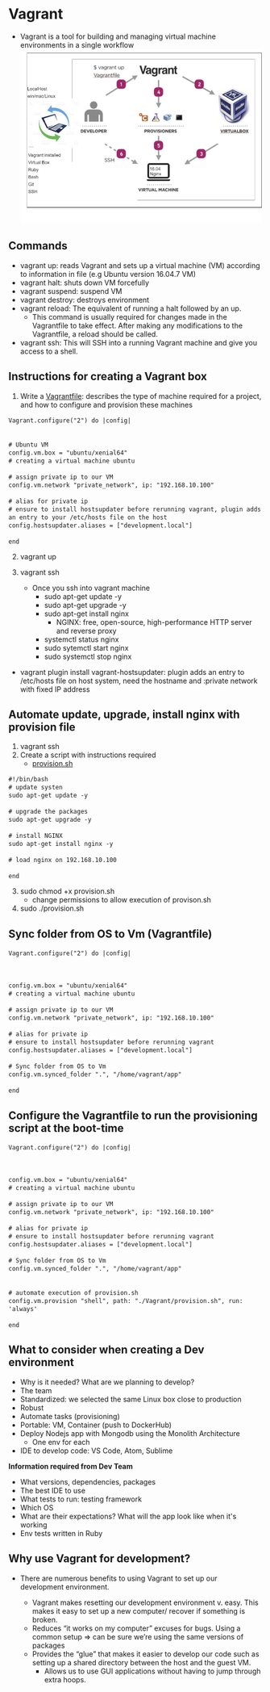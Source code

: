 # Vagrant
- Vagrant is a tool for building and managing virtual machine environments in a single workflow
![](../images/dev-env.png)
## Commands
- vagrant up: reads Vagrant and sets up a virtual machine (VM) according to information in file (e.g Ubuntu version 16.04.7 VM)
- vagrant halt: shuts down VM forcefully
- vagrant suspend: suspend VM
- vagrant destroy: destroys environment
- vagrant reload: The equivalent of running a halt followed by an up.
	- This command is usually required for changes made in the Vagrantfile to take effect. After making any modifications to the Vagrantfile, a reload should be called.
- vagrant ssh: This will SSH into a running Vagrant machine and give you access to a shell.

## Instructions for creating a Vagrant box
1. Write a [Vagrantfile](https://github.com/jaydeegbobeh/Devops-Bootcamp/blob/main/Vagrantfile): describes the type of machine required for a project, and how to configure and provision these machines
```
Vagrant.configure("2") do |config|


# Ubuntu VM
config.vm.box = "ubuntu/xenial64"
# creating a virtual machine ubuntu

# assign private ip to our VM
config.vm.network "private_network", ip: "192.168.10.100"

# alias for private ip
# ensure to install hostsupdater before rerunning vagrant, plugin adds an entry to your /etc/hosts file on the host
config.hostsupdater.aliases = ["development.local"]

end
```
2. vagrant up

3. vagrant ssh
	- Once you ssh into vagrant machine
		- sudo apt-get update -y
		- sudo apt-get upgrade -y
		- sudo apt-get install nginx
			- NGINX: free, open-source, high-performance HTTP server and reverse proxy
		- systemctl status nginx
		- sudo sytemctl start nginx
		- sudo systemctl stop nginx
- vagrant plugin install vagrant-hostsupdater: plugin adds an entry to /etc/hosts file on host system, need the hostname and :private network with fixed IP address


## Automate update, upgrade, install nginx with provision file
1. vagrant ssh
2. Create a script with instructions required
	- [provision.sh](https://github.com/jaydeegbobeh/Devops-Bootcamp/blob/main/Vagrant/provision.sh)
```
#!/bin/bash
# update systen
sudo apt-get update -y

# upgrade the packages
sudo apt-get upgrade -y

# install NGINX
sudo apt-get install nginx -y

# load nginx on 192.168.10.100

end
```
3. sudo chmod +x provision.sh
	- change permissions to allow execution of provison.sh
4. sudo ./provision.sh

## Sync folder from OS to Vm (Vagrantfile)
```
Vagrant.configure("2") do |config|



config.vm.box = "ubuntu/xenial64"
# creating a virtual machine ubuntu

# assign private ip to our VM
config.vm.network "private_network", ip: "192.168.10.100"

# alias for private ip
# ensure to install hostsupdater before rerunning vagrant
config.hostsupdater.aliases = ["development.local"]

# Sync folder from OS to Vm
config.vm.synced_folder ".", "/home/vagrant/app"

end
```

## Configure the Vagrantfile to run the provisioning script at the boot-time
```
Vagrant.configure("2") do |config|



config.vm.box = "ubuntu/xenial64"
# creating a virtual machine ubuntu

# assign private ip to our VM
config.vm.network "private_network", ip: "192.168.10.100"

# alias for private ip
# ensure to install hostsupdater before rerunning vagrant
config.hostsupdater.aliases = ["development.local"]

# Sync folder from OS to Vm
config.vm.synced_folder ".", "/home/vagrant/app"


# automate execution of provision.sh
config.vm.provision "shell", path: "./Vagrant/provision.sh", run: 'always'

end
```
## What to consider when creating a Dev environment

- Why is it needed? What are we planning to develop?
- The team
- Standardized: we selected the same Linux box close to production
- Robust
- Automate tasks (provisioning)
- Portable: VM, Container (push to DockerHub)
- Deploy Nodejs app with Mongodb using the Monolith Architecture
	- One env for each
- IDE to develop code: VS Code, Atom, Sublime

**Information required from Dev Team**
- What versions, dependencies, packages
- The best IDE to use
- What tests to run: testing framework
- Which OS
- What are their expectations? What will the app look like when it's working
- Env tests written in Ruby
 
## Why use Vagrant for development?

- There are numerous benefits to using Vagrant to set up our development environment.

	- Vagrant makes resetting our development environment v. easy. This makes it easy to set up a new computer/ recover if something is broken.
	- Reduces “it works on my computer” excuses for bugs. Using a common setup => can be sure we’re using the same versions of packages
	- Provides the “glue” that makes it easier to develop our code such as setting up a shared directory between the host and the guest VM. 
		- Allows us to use GUI applications without having to jump through 
extra hoops.

